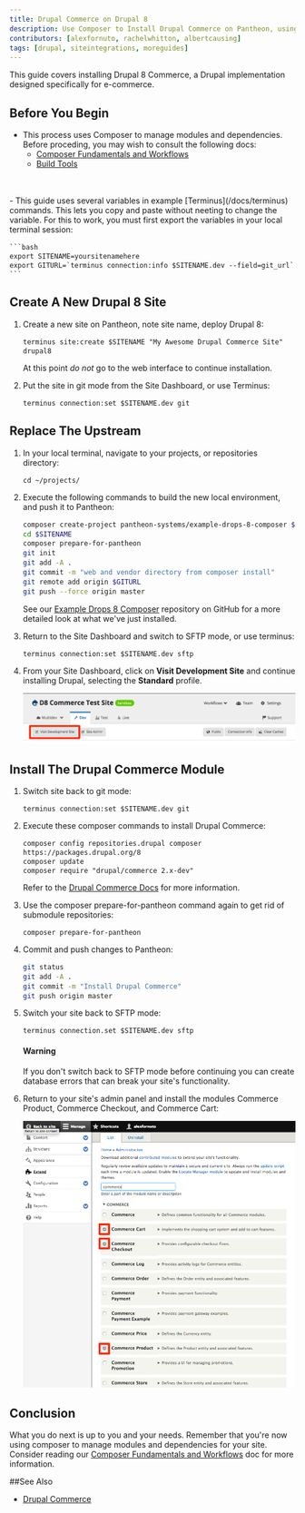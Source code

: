 ```yaml
---
title: Drupal Commerce on Drupal 8
description: Use Composer to Install Drupal Commerce on Pantheon, using Drupal 8
contributors: [alexfornuto, rachelwhitton, albertcausing]
tags: [drupal, siteintegrations, moreguides]
---
```


This guide covers installing Drupal 8 Commerce, a Drupal implementation designed specifically for e-commerce.


## Before You Begin

 - This process uses Composer to manage modules and dependencies. Before proceding, you may wish to consult the following docs:
     - [Composer Fundamentals and Workflows](/docs/composer)
     - [Build Tools](/docs/guides/build-tools)
<br>
<br>
 - This guide uses several variables in example [Terminus](/docs/terminus) commands. This lets you copy and paste without neeting to change the variable. For this to work, you must first export the variables in your local terminal session:

    ```bash
    export SITENAME=yoursitenamehere
    export GITURL=`terminus connection:info $SITENAME.dev --field=git_url`
    ```

## Create A New Drupal 8 Site

1.  Create a new site on Pantheon, note site name, deploy Drupal 8:

        terminus site:create $SITENAME "My Awesome Drupal Commerce Site" drupal8

    At this point *do not* go to the web interface to continue installation.

2.  Put the site in git mode from the Site Dashboard, or use Terminus:

        terminus connection:set $SITENAME.dev git

## Replace The Upstream

1.  In your local terminal, navigate to your projects, or repositories directory:

        cd ~/projects/

2.  Execute the following commands to build the new local environment, and push it to Pantheon:

    ```bash
    composer create-project pantheon-systems/example-drops-8-composer $SITENAME
    cd $SITENAME
    composer prepare-for-pantheon
    git init
    git add -A .
    git commit -m "web and vendor directory from composer install"
    git remote add origin $GITURL
    git push --force origin master
    ```

    See our [Example Drops 8 Composer](https://github.com/pantheon-systems/example-drops-8-composer) repository on GitHub for a more detailed look at what we've just installed.

3.  Return to the Site Dashboard and switch to SFTP mode, or use terminus:

        terminus connection:set $SITENAME.dev sftp

4.  From your Site Dashboard, click on **Visit Development Site** and continue installing Drupal, selecting the **Standard** profile.

    ![Visit Development Site Button](/source/docs/assets/images/guides/drupal-8-commerce/visit-dev-site.png)

## Install The Drupal Commerce Module

1.  Switch site back to git mode:

        terminus connection:set $SITENAME.dev git

2.  Execute these composer commands to install Drupal Commerce:

        composer config repositories.drupal composer https://packages.drupal.org/8
        composer update
        composer require "drupal/commerce 2.x-dev"

    Refer to the [Drupal Commerce Docs](http://docs.drupalcommerce.org/v2/getting-started/install.html) for more information.

3.  Use the composer prepare-for-pantheon command again to get rid of submodule repositories:


        composer prepare-for-pantheon

4.  Commit and push changes to Pantheon:

    ```bash
    git status
    git add -A .
    git commit -m "Install Drupal Commerce"
    git push origin master
    ```

5.  Switch your site back to SFTP mode:

        terminus connection.set $SITENAME.dev sftp

    <div class="alert alert-danger" role="alert">
    <h4 class="info">Warning</h4>
    <p markdown="1">If you don't switch back to SFTP mode before continuing you can create database errors that can break your site's functionality.</p>
    </div>

6.  Return to your site's admin panel and install the modules Commerce Product, Commerce Checkout, and Commerce Cart:

    ![Install Commerce Modules](/source/docs/assets/images/guides/drupal-8-commerce/install-modules.png)

## Conclusion

What you do next is up to you and your needs. Remember that you're now using composer to manage modules and dependencies for your site. Consider reading our [Composer Fundamentals and Workflows](/docs/composer) doc for more information.

##See Also

 - [Drupal Commerce](https://drupalcommerce.org/)
